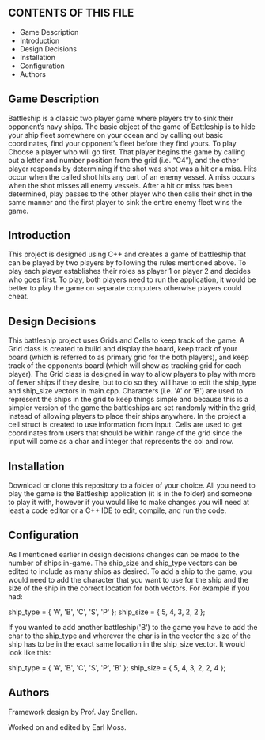 CONTENTS OF THIS FILE
--------------------------------
* Game Description
* Introduction
* Design Decisions
* Installation
* Configuration
* Authors


Game Description
--------------------------------
Battleship is a classic two player game where players try to sink their opponent’s navy ships. The basic object of the game of Battleship is to hide your ship fleet somewhere on your ocean and by calling out basic coordinates, find your opponent’s fleet before they find yours. To play Choose a player who will go first. That player begins the game by calling out a letter and number position from the grid (i.e. “C4”), and the other player responds by determining if the shot was shot was a hit or a miss. Hits occur when the called shot hits any part of an enemy vessel. A miss occurs when the shot misses all enemy vessels. After a hit or miss has been determined, play passes to the other player who then calls their shot in the same manner and the first player to sink the entire enemy fleet wins the game.


Introduction
--------------------------------
This project is designed using C++ and creates a game of battleship that can be played by two players by following the rules mentioned above. To play each player establishes their roles as player 1 or player 2 and decides who goes first. To play, both players need to run the application, it would be better to play the game on separate computers otherwise players could cheat.


Design Decisions
--------------------------------
This battleship project uses Grids and Cells to keep track of the game. A Grid class is created to build and display the board, keep track of your board (which is referred to as primary grid for the both players), and keep track of the opponents board (which will show as tracking grid for each player). The Grid class is designed in way to allow players to play with more of fewer ships if they desire, but to do so they will have to edit the ship_type and ship_size vectors in main.cpp. Characters (i.e. 'A' or 'B') are used to represent the ships in the grid to keep things simple and because this is a simpler version of the game the battleships are set randomly within the grid, instead of allowing players to place their ships anywhere. In the project a cell struct is created to use information from input. Cells are used to get coordinates from users that should be within range of the grid since the input will come as a char and integer that represents the col and row.


Installation
--------------------------------
Download or clone this repository to a folder of your choice.
All you need to play the game is the Battleship application (it is in the folder) and someone to play it with, however if you would like to make changes you will need at least a code editor or a C++ IDE to edit, compile, and run the code.

Configuration
--------------------------------
As I mentioned earlier in design decisions changes can be made to the number of ships in-game. The ship_size and ship_type vectors can be edited to include as many ships as desired. To add a ship to the game, you would need to add the character that you want to use  for the ship and the size of the ship in the correct location for both vectors. For example if you had:

ship_type = { 'A', 'B', 'C', 'S', 'P'  };
ship_size = { 5, 4, 3, 2, 2 };

If you wanted to add another battleship('B') to the game you have to add the char to the ship_type and wherever the char is in the vector the size of the ship has to be in the exact same location in the ship_size vector. It would look like this:

ship_type = { 'A', 'B', 'C', 'S', 'P', 'B'  };
ship_size = { 5, 4, 3, 2, 2, 4 };

Authors
--------------------------------
Framework design by Prof. Jay Snellen.

Worked on and edited by Earl Moss.
